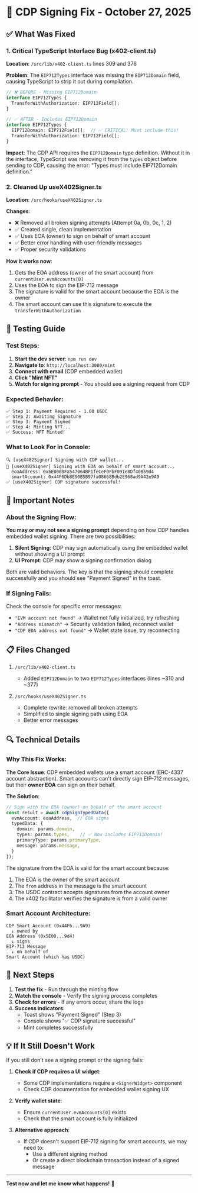 # 🎯 CDP Signing Fix - October 27, 2025

## ✅ What Was Fixed

### 1. **Critical TypeScript Interface Bug** (x402-client.ts)
**Location**: `/src/lib/x402-client.ts` lines 309 and 376

**Problem**: The `EIP712Types` interface was missing the `EIP712Domain` field, causing TypeScript to strip it out during compilation.

```typescript
// ❌ BEFORE - Missing EIP712Domain
interface EIP712Types {
  TransferWithAuthorization: EIP712Field[];
}

// ✅ AFTER - Includes EIP712Domain
interface EIP712Types {
  EIP712Domain: EIP712Field[];  // ✅ CRITICAL: Must include this!
  TransferWithAuthorization: EIP712Field[];
}
```

**Impact**: The CDP API requires the `EIP712Domain` type definition. Without it in the interface, TypeScript was removing it from the `types` object before sending to CDP, causing the error: "Types must include EIP712Domain definition."

### 2. **Cleaned Up useX402Signer.ts**
**Location**: `/src/hooks/useX402Signer.ts`

**Changes**:
- ❌ Removed all broken signing attempts (Attempt 0a, 0b, 0c, 1, 2)
- ✅ Created single, clean implementation
- ✅ Uses EOA (owner) to sign on behalf of smart account
- ✅ Better error handling with user-friendly messages
- ✅ Proper security validations

**How it works now**:
1. Gets the EOA address (owner of the smart account) from `currentUser.evmAccounts[0]`
2. Uses the EOA to sign the EIP-712 message
3. The signature is valid for the smart account because the EOA is the owner
4. The smart account can use this signature to execute the `transferWithAuthorization`

## 🧪 Testing Guide

### Test Steps:
1. **Start the dev server**: `npm run dev`
2. **Navigate to**: `http://localhost:3000/mint`
3. **Connect with email** (CDP embedded wallet)
4. **Click "Mint NFT"**
5. **Watch for signing prompt** - You should see a signing request from CDP

### Expected Behavior:
```
✅ Step 1: Payment Required - 1.00 USDC
✅ Step 2: Awaiting Signature
✅ Step 3: Payment Signed
✅ Step 4: Minting NFT...
✅ Success: NFT Minted!
```

### What to Look For in Console:
```
🔍 [useX402Signer] Signing with CDP wallet...
🔐 [useX402Signer] Signing with EOA on behalf of smart account...
  eoaAddress: 0x5E0008Fa547064BF1feCeF0FbF091e8Df40B59d4
  smartAccount: 0x44F6Db8E90B5B97fa08668Bdb2E968ad9A42e9A9
✅ [useX402Signer] CDP signature successful!
```

## 🚨 Important Notes

### About the Signing Flow:
**You may or may not see a signing prompt** depending on how CDP handles embedded wallet signing. There are two possibilities:

1. **Silent Signing**: CDP may sign automatically using the embedded wallet without showing a UI prompt
2. **UI Prompt**: CDP may show a signing confirmation dialog

Both are valid behaviors. The key is that the signing should complete successfully and you should see "Payment Signed" in the toast.

### If Signing Fails:
Check the console for specific error messages:
- `"EVM account not found"` → Wallet not fully initialized, try refreshing
- `"Address mismatch"` → Security validation failed, reconnect wallet
- `"CDP EOA address not found"` → Wallet state issue, try reconnecting

## 📋 Files Changed

1. `/src/lib/x402-client.ts`
   - Added `EIP712Domain` to two `EIP712Types` interfaces (lines ~310 and ~377)

2. `/src/hooks/useX402Signer.ts`
   - Complete rewrite: removed all broken attempts
   - Simplified to single signing path using EOA
   - Better error messages

## 🔍 Technical Details

### Why This Fix Works:

**The Core Issue**: CDP embedded wallets use a smart account (ERC-4337 account abstraction). Smart accounts can't directly sign EIP-712 messages, but their **owner EOA** can sign on their behalf.

**The Solution**:
```typescript
// Sign with the EOA (owner) on behalf of the smart account
const result = await cdpSignTypedData({
  evmAccount: eoaAddress,  // EOA signs
  typedData: {
    domain: params.domain,
    types: params.types,    // ✅ Now includes EIP712Domain!
    primaryType: params.primaryType,
    message: params.message,
  }
});
```

The signature from the EOA is valid for the smart account because:
1. The EOA is the owner of the smart account
2. The `from` address in the message is the smart account
3. The USDC contract accepts signatures from the account owner
4. The x402 facilitator verifies the signature is from a valid owner

### Smart Account Architecture:
```
CDP Smart Account (0x44F6...9A9)
  ↓ owned by
EOA Address (0x5E00...9d4)
  ↓ signs
EIP-712 Message
  ↓ on behalf of
Smart Account (which has USDC)
```

## 🎯 Next Steps

1. **Test the fix** - Run through the minting flow
2. **Watch the console** - Verify the signing process completes
3. **Check for errors** - If any errors occur, share the logs
4. **Success indicators**:
   - Toast shows "Payment Signed" (Step 3)
   - Console shows "✅ CDP signature successful"
   - Mint completes successfully

## 💡 If It Still Doesn't Work

If you still don't see a signing prompt or the signing fails:

1. **Check if CDP requires a UI widget**:
   - Some CDP implementations require a `<SignerWidget>` component
   - Check CDP documentation for embedded wallet signing UX

2. **Verify wallet state**:
   - Ensure `currentUser.evmAccounts[0]` exists
   - Check that the smart account is fully initialized

3. **Alternative approach**:
   - If CDP doesn't support EIP-712 signing for smart accounts, we may need to:
     - Use a different signing method
     - Or create a direct blockchain transaction instead of a signed message

---

**Test now and let me know what happens!** 🚀
